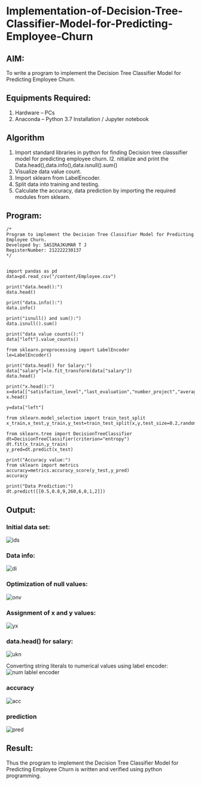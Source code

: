 # Implementation-of-Decision-Tree-Classifier-Model-for-Predicting-Employee-Churn

## AIM:
To write a program to implement the Decision Tree Classifier Model for Predicting Employee Churn.

## Equipments Required:
1. Hardware – PCs
2. Anaconda – Python 3.7 Installation / Jupyter notebook

## Algorithm
1. Import standard libraries in python for finding Decision tree classsifier model for predicting employee churn.
I2. nitialize and print the Data.head(),data.info(),data.isnull().sum()
3. Visualize data value count.
4. Import sklearn from LabelEncoder.
5. Split data into training and testing.
6. Calculate the accuracy, data prediction by importing the required modules from sklearn.
## Program:
```
/*
Program to implement the Decision Tree Classifier Model for Predicting Employee Churn.
Developed by: SASIRAJKUMAR T J
RegisterNumber: 212222230137 
*/
```
```

import pandas as pd
data=pd.read_csv("/content/Employee.csv")

print("data.head():")
data.head()

print("data.info():")
data.info()

print("isnull() and sum():")
data.isnull().sum()

print("data value counts():")
data["left"].value_counts()

from sklearn.preprocessing import LabelEncoder
le=LabelEncoder()

print("data.head() for Salary:")
data["salary"]=le.fit_transform(data["salary"])
data.head()

print("x.head():")
x=data[["satisfaction_level","last_evaluation","number_project","average_montly_hours","time_spend_company","Work_accident","promotion_last_5years","salary"]]
x.head()

y=data["left"]

from sklearn.model_selection import train_test_split
x_train,x_test,y_train,y_test=train_test_split(x,y,test_size=0.2,random_state=100)

from sklearn.tree import DecisionTreeClassifier
dt=DecisionTreeClassifier(criterion="entropy")
dt.fit(x_train,y_train)
y_pred=dt.predict(x_test)

print("Accuracy value:")
from sklearn import metrics
accuracy=metrics.accuracy_score(y_test,y_pred)
accuracy

print("Data Prediction:")
dt.predict([[0.5,0.8,9,260,6,0,1,2]])
```


## Output:


### Initial data set:
![ids](https://github.com/yoheshkumar/Implementation-of-Decision-Tree-Classifier-Model-for-Predicting-Employee-Churn/assets/119393568/8e1330e0-87f5-4c07-9103-f37661e36594)
### Data info:
![di](https://github.com/yoheshkumar/Implementation-of-Decision-Tree-Classifier-Model-for-Predicting-Employee-Churn/assets/119393568/755b9f27-9769-4fcf-8fe9-72e1cea9624a)
### Optimization of null values:
![onv](https://github.com/yoheshkumar/Implementation-of-Decision-Tree-Classifier-Model-for-Predicting-Employee-Churn/assets/119393568/cb42228b-1bd6-43ba-8230-2cf059215b7f)
### Assignment of x and y values:
![yx](https://github.com/yoheshkumar/Implementation-of-Decision-Tree-Classifier-Model-for-Predicting-Employee-Churn/assets/119393568/d4733110-5cfd-481f-97d7-47f9e0df9adc)
### data.head() for salary:
![ukn](https://github.com/yoheshkumar/Implementation-of-Decision-Tree-Classifier-Model-for-Predicting-Employee-Churn/assets/119393568/99a3f2ac-99d0-4669-a7f1-0c4eaa14fffc)

Converting string literals to numerical values using label encoder:
![num lablel encoder](https://github.com/yoheshkumar/Implementation-of-Decision-Tree-Classifier-Model-for-Predicting-Employee-Churn/assets/119393568/fee4b82a-300e-4268-aba2-86b62db247f9)
### accuracy
![acc](https://github.com/yoheshkumar/Implementation-of-Decision-Tree-Classifier-Model-for-Predicting-Employee-Churn/assets/119393568/e6877d1e-99aa-4e8a-b098-2c93dde45783)
### prediction
![pred](https://github.com/yoheshkumar/Implementation-of-Decision-Tree-Classifier-Model-for-Predicting-Employee-Churn/assets/119393568/27c3c439-c25a-4159-945e-81bc1a9f7054)

## Result:
Thus the program to implement the  Decision Tree Classifier Model for Predicting Employee Churn is written and verified using python programming.
